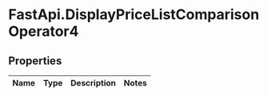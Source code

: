# FastApi.DisplayPriceListComparisonOperator4

## Properties
Name | Type | Description | Notes
------------ | ------------- | ------------- | -------------
